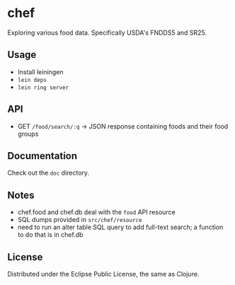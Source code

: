 # chef

Exploring various food data. Specifically USDA's FNDDS5 and SR25.

## Usage

- Install leiningen
- `lein deps`
- `lein ring server`

## API

- GET `/food/search/:q` -> JSON response containing foods and their food groups

## Documentation

Check out the `doc` directory.

## Notes

- chef.food and chef.db deal with the `food` API resource
- SQL dumps provided in `src/chef/resource`
- need to run an alter table SQL query to add full-text search; a function to
do that is in chef.db

## License

Distributed under the Eclipse Public License, the same as Clojure.
